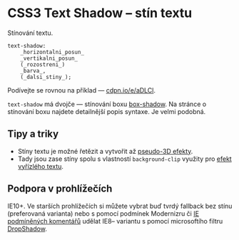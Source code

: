 CSS3 Text Shadow – stín textu
=============================

Stínování textu.

	text-shadow:
		_horizontalni_posun_
		_vertikalni_posun_
		(_rozostreni_)
		_barva_,
		(_dalsi_stiny_);

Podívejte se rovnou na příklad — [cdpn.io/e/aDLCl](http://cdpn.io/e/aDLCl).

`text-shadow` má dvojče — stínování boxu [box-shadow](css3-box-shadow.md). Na stránce o stínování boxu najdete detailnější popis syntaxe. Je velmi podobná.

Tipy a triky
------------

 * Stíny textu je možné řetězit a vytvořit až [pseudo-3D efekty](http://markdotto.com/playground/3d-text/).
 * Tady jsou zase stíny spolu s vlastností <code>background-clip</code> využity pro [efekt vyřízlého textu](http://www.gordonhallart.com/blog/wp-content/uploads/2011/04/insetText.html).


Podpora v prohlížečích
----------------------

IE10+. Ve starších prohlížečích si můžete vybrat buď tvrdý fallback bez stínu  (preferovaná varianta) nebo s&nbsp;pomocí
	podmínek Modernizru či <a href="http://www.jakpsatweb.cz/html/podminene-komentare.html">IE podmíněných
	komentářů</a> udělat IE8– variantu s&nbsp;pomocí microsoftího filtru <a href="http://msdn.microsoft.com/en-us/library/ms533086(v=vs.85).aspx">DropShadow</a>.
